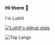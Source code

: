 ### Hi there 👋

I'm Luthfi

[![Luthfi's github stats](https://github-readme-stats.vercel.app/api?username=jennndol&theme=radical)](https://github.com/anuraghazra/github-readme-stats)

![Top Langs](https://github-readme-stats.vercel.app/api/top-langs/?username=jennndol&hide=TeX&layout=compact&theme=radical)
